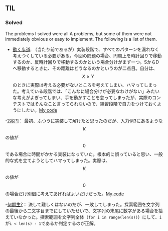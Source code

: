 ## TIL

### Solved

The problems I solved were all A problems, 
but some of them were not immediately obvious or easy to implement. The following is a list of them.

- [動く歩道](https://atcoder.jp/contests/arc054/tasks/arc054_a):
（当たり前であるが）実装段階で、すべてのパターンを漏れなく考えつくしている必要がある。今回の問題の場合、円周上を時計回りで移動するのか、反時計回りで移動するのかという場合分けがまず一つ。SからDへ移動するときに、その距離はどうなるのかというのが二点目。自分は、$$X \geq Y$$ のときに実際は考える必要がないところを考えてしまい、ハマってしまった。考えている段階では、「こんなに場合分けが必要なわけがない」みたいな考えがよぎってしまい、手を動かすことを怠ってしまったが、実際のコンテストではそんなこと言ってられないので、練習段階で自力をつけておくようにしたい。[My code](https://atcoder.jp/contests/arc054/submissions/12062902)

-[2兆円](https://atcoder.jp/contests/arc057/tasks/arc057_a)：
最初、ふつうに実装して解けたと思ったのだが、入力例3にあるような $$K$$ の値が $$0$$ である場合に時間がかかる実装になっていた。根本的に誤っていると思い、一般的な式を立てようとしてハマってしまった。実際は、$$K$$ の値が $$0$$ の場合だけ別個に考えてあげればよいだけだった。[My code](https://atcoder.jp/contests/arc057/submissions/12054459)

-[何期生?](https://atcoder.jp/contests/arc052/tasks/arc052_a)：
決して難しくはないのだが、一敗してしまった。探索範囲を文字列の最後から二文字目までにしていたせいで、文字列の末尾に数字がある場合を拾えていなかった。探索範囲を文字列全体（```for i in range(len(s))```）にして、```i```が```i < len(s) - 1```であるか判定するのが正解。
